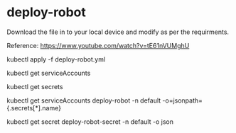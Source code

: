 # deploy-robot
Download the file in to your local device and modify as per the requirments.

Reference:
https://www.youtube.com/watch?v=tE61nVUMghU

kubectl apply -f deploy-robot.yml

kubectl get serviceAccounts

kubectl get secrets

kubectl get serviceAccounts deploy-robot  -n default -o=jsonpath={.secrets[*].name}

kubectl get secret deploy-robot-secret -n default -o json

